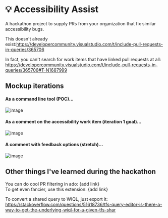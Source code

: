 # 💡 Accessibility Assist

A hackathon project to supply PRs from your organization that fix similar accessibility bugs.

This doesn't already exist:https://developercommunity.visualstudio.com/t/include-pull-requests-in-queries/365706  

In fact, you can't search for work items that have linked pull requests at all: https://developercommunity.visualstudio.com/t/include-pull-requests-in-queries/365706#T-N1687999

## Mockup iterations

#### As a command line tool (POC)...
![image](https://user-images.githubusercontent.com/35906111/191382289-7fdd8953-ab03-4b1d-9148-d08eaa561549.png)

#### As a comment on the accessibility work item (iteration 1 goal)...

![image](https://user-images.githubusercontent.com/35906111/191381029-59f83f44-8b83-42aa-9e48-2e7b8179b6b5.png)

#### A comment with feedback options (stretch)...
![image](https://user-images.githubusercontent.com/35906111/191382097-a82bcf29-0ed4-40c0-8957-3f1829668c03.png)


## Other things I've learned during the hackathon
You can do cool PR filtering in ado: {add link}  
To get even fancier, use this extension: {add link}

To convert a shared query to WIQL, just export it: https://stackoverflow.com/questions/51618736/tfs-query-editor-is-there-a-way-to-get-the-underlying-wiql-for-a-given-tfs-shar
